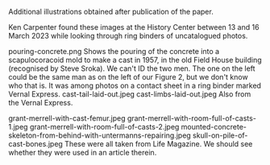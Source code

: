Additional illustrations obtained after publication of the paper.

Ken Carpenter found these images at the History Center between 13 and 16 March 2023 while looking through ring binders of uncatalogued photos.

pouring-concrete.png
	Shows the pouring of the concrete into a scapulocoracoid mold to make a cast in 1957, in the old Field House building (recognised by Steve Sroka). We can't ID the two men. The one on the left could be the same man as on the left of our Figure 2, but we don't know who that is. It was among photos on a contact sheet in a ring binder marked Vernal Express. 
cast-tail-laid-out.jpeg
cast-limbs-laid-out.jpeg
	Also from the Vernal Express.

grant-merrell-with-cast-femur.jpeg
grant-merrell-with-room-full-of-casts-1.jpeg
grant-merrell-with-room-full-of-casts-2.jpeg
mounted-concrete-skeleton-from-behind-with-untermanns-repairing.jpeg
skull-on-pile-of-cast-bones.jpeg
	These were all taken from Life Magazine. We should see whether they were used in an article therein.

